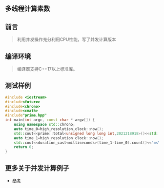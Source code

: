 ## 多线程计算素数
## 前言
> 利用并发操作充分利用CPU性能，写了并发计算版本
## 编译环境
> 编译器支持C++17以上标准库。
## 测试样例
```C++
#include <iostream>
#include<future>
#include<chrono>
#include<cmath>
#include"prime.hpp"
int main(int argc, const char * argv[]) {
    using namespace std::chrono;
    auto time_0=high_resolution_clock::now();
    std::cout<<prime::total<unsigned long long int,2021218918>()<<std::endl;
    auto time_1=high_resolution_clock::now();
    std::cout<<duration_cast<milliseconds>(time_1-time_0).count()<<"ms\n";
    return 0;
}
```
## 更多关于并发计算例子
 + [参考](https://github.com/yangyongkang2000/C-Programming/tree/master/FibonacciSequence/FibonacciSequence_Parallel)